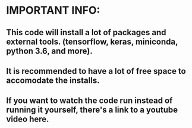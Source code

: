 # IMPORTANT INFO:
## This code will install a lot of packages and external tools. (tensorflow, keras, miniconda, python 3.6, and more). 
## It is recommended to have a lot of free space to accomodate the installs. 
## If you want to watch the code run instead of running it yourself, there's a link to a youtube video here. 
